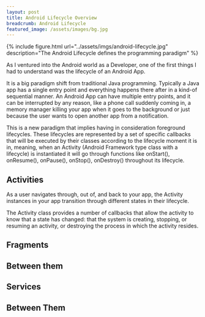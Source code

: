 ```yaml
---
layout: post
title: Android Lifecycle Overview
breadcrumb: Android Lifecycle
featured_image: /assets/images/bg.jpg
---
```



{% include figure.html url="../assets/imgs/android-lifecycle.jpg" description="The Android Lifecycle defines the programming paradigm" %}

As I ventured into the Android world as a Developer, one of the first things I had to understand was the lifecycle of an Android App. 

<!-- more -->
It is a big paradigm shift from traditional Java programming. Typically a Java app has a single entry point and everything happens there after in a kind-of sequential manner. An Android App can have multiple entry points, and it can be interrupted by any reason, like a phone call suddenly coming in, a memory manager killing your app when it goes to the background or just because the user wants to open another app from a notification.

This is a new paradigm that implies having in consideration foreground lifecycles. These lifecycles are represented by a set of specific callbacks that will be executed by their classes according to the lifecycle moment it is in, meaning, when an Activity (Android Framework type class with a lifecycle) is instantiated it will go through functions like onStart(), onResume(), onPause(), onStop(), onDestroy() throughout its lifecycle.

## Activities


As a user navigates through, out of, and back to your app, the Activity instances in your app transition through different states in their lifecycle. 

The Activity class provides a number of callbacks that allow the activity to know that a state has changed: that the system is creating, stopping, or resuming an activity, or destroying the process in which the activity resides.


## Fragments

## Between them


## Services

## Between Them


 
